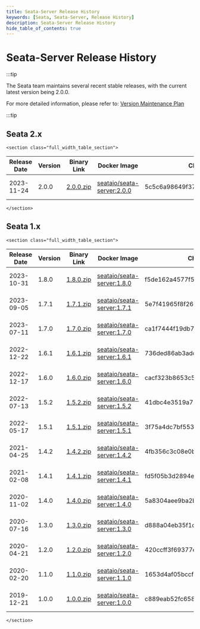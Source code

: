 ```yaml
---
title: Seata-Server Release History
keywords: [Seata, Seata-Server, Release History]
description: Seata-Server Release History
hide_table_of_contents: true
---
```


# Seata-Server Release History

:::tip

The Seata team maintains several recent stable releases, with the current latest version being 2.0.0.

For more detailed information, please refer to: [Version Maintenance Plan](/docs/ops/version-maintain-plan)

:::tip

## Seata 2.x

```mdx-code-block
<section class="full_width_table_section">
```

| Release Date | Version | Binary Link                                                                                            | Docker Image                                                                                       | CheckSum                         | Release Notes                               | Reference Docs                              | Is ASF Release |
| ------------ | ------- | ------------------------------------------------------------------------------------------------------ | -------------------------------------------------------------------------------------------------- | -------------------------------- | ------------------------------------------- | ------------------------------------------- | ----------------|
| 2023-11-24   | 2.0.0   | [2.0.0.zip](https://github.com/apache/incubator-seata/releases/download/v2.0.0/seata-server-2.0.0.zip) | [seataio/seata-server:2.0.0](https://hub.docker.com/r/seataio/seata-server/tags?page=1&name=2.0.0) | 5c5c6a98649f37ed7894743b21bc8777 | [2.0.x Release Notes](/docs/release-notes/) | [2.0.x Quick Start](/docs/user/quickstart/) | NO |

```mdx-code-block
</section>
```

## Seata 1.x

```mdx-code-block
<section class="full_width_table_section">
```

| Release Date | Version | Binary Link                                                                                            | Docker Image                                                                                       | CheckSum                         | Release Notes                                    | Reference Docs                                   | Is ASF Release |
| ------------ | ------- | ------------------------------------------------------------------------------------------------------ | -------------------------------------------------------------------------------------------------- | -------------------------------- | ------------------------------------------------ | ------------------------------------------------ |----------------|
| 2023-10-31   | 1.8.0   | [1.8.0.zip](https://github.com/apache/incubator-seata/releases/download/v1.8.0/seata-server-1.8.0.zip) | [seataio/seata-server:1.8.0](https://hub.docker.com/r/seataio/seata-server/tags?page=1&name=1.8.0) | f5de162a4577f5f96828cba75d912240 | [1.8.x Release Notes](/docs/v1.8/release-notes/) | [1.8.x Quick Start](/docs/v1.8/user/quickstart/) | NO             |
| 2023-09-05   | 1.7.1   | [1.7.1.zip](https://github.com/apache/incubator-seata/releases/download/v1.7.1/seata-server-1.7.1.zip) | [seataio/seata-server:1.7.1](https://hub.docker.com/r/seataio/seata-server/tags?page=1&name=1.7.1) | 5e7f41965f8f26a46b727d204eef3054 | [1.7.x Release Notes](/docs/v1.7/release-notes/) | [1.7.x Quick Start](/docs/v1.7/user/quickstart/) | NO             |
| 2023-07-11   | 1.7.0   | [1.7.0.zip](https://github.com/apache/incubator-seata/releases/download/v1.7.0/seata-server-1.7.0.zip) | [seataio/seata-server:1.7.0](https://hub.docker.com/r/seataio/seata-server/tags?page=1&name=1.7.0) | ca1f7444f19db7245df1e460fd468d30 | [1.7.x Release Notes](/docs/v1.7/release-notes/) | [1.7.x Quick Start](/docs/v1.7/user/quickstart/) | NO             |
| 2022-12-22   | 1.6.1   | [1.6.1.zip](https://github.com/apache/incubator-seata/releases/download/v1.6.1/seata-server-1.6.1.zip) | [seataio/seata-server:1.6.1](https://hub.docker.com/r/seataio/seata-server/tags?page=1&name=1.6.1) | 736ded86ab3adca52e95d253889179ef | [1.6.x Release Notes](/docs/v1.6/release-notes/) | [1.6.x Quick Start](/docs/v1.6/user/quickstart/) | NO             |
| 2022-12-17   | 1.6.0   | [1.6.0.zip](https://github.com/apache/incubator-seata/releases/download/v1.6.0/seata-server-1.6.0.zip) | [seataio/seata-server:1.6.0](https://hub.docker.com/r/seataio/seata-server/tags?page=1&name=1.6.0) | cacf323b8653c549fef806049f9e01f2 | [1.6.x Release Notes](/docs/v1.6/release-notes/) | [1.6.x Quick Start](/docs/v1.6/user/quickstart/) | NO             |
| 2022-07-13   | 1.5.2   | [1.5.2.zip](https://github.com/apache/incubator-seata/releases/download/v1.5.2/seata-server-1.5.2.zip) | [seataio/seata-server:1.5.2](https://hub.docker.com/r/seataio/seata-server/tags?page=1&name=1.5.2) | 41dbc4e3519a71d92afc212bb71a41c4 | [1.5.x Release Notes](/docs/v1.5/release-notes/) | [1.5.x Quick Start](/docs/v1.5/user/quickstart/) | NO             |
| 2022-05-17   | 1.5.1   | [1.5.1.zip](https://github.com/apache/incubator-seata/releases/download/v1.5.1/seata-server-1.5.1.zip) | [seataio/seata-server:1.5.1](https://hub.docker.com/r/seataio/seata-server/tags?page=1&name=1.5.1) | 3f75a4dc7bf553849dd439cc0faa2fdc | [1.5.x Release Notes](/docs/v1.5/release-notes/) | [1.5.x Quick Start](/docs/v1.5/user/quickstart/) | NO             |
| 2021-04-25   | 1.4.2   | [1.4.2.zip](https://github.com/apache/incubator-seata/releases/download/v1.4.2/seata-server-1.4.2.zip) | [seataio/seata-server:1.4.2](https://hub.docker.com/r/seataio/seata-server/tags?page=1&name=1.4.2) | 4fb356c3c08e0bbebe2af66419f62f2d | [1.4.x Release Notes](/docs/v1.4/release-notes/) | [1.4.x Quick Start](/docs/v1.4/user/quickstart/) | NO             |
| 2021-02-08   | 1.4.1   | [1.4.1.zip](https://github.com/apache/incubator-seata/releases/download/v1.4.1/seata-server-1.4.1.zip) | [seataio/seata-server:1.4.1](https://hub.docker.com/r/seataio/seata-server/tags?page=1&name=1.4.1) | fd5f05b3d2894e6f6cb6ab7ab21c5207 | [1.4.x Release Notes](/docs/v1.4/release-notes/) | [1.4.x Quick Start](/docs/v1.4/user/quickstart/) | NO             |
| 2020-11-02   | 1.4.0   | [1.4.0.zip](https://github.com/apache/incubator-seata/releases/download/v1.4.0/seata-server-1.4.0.zip) | [seataio/seata-server:1.4.0](https://hub.docker.com/r/seataio/seata-server/tags?page=1&name=1.4.0) | 5a8304aee9ba2bdf80a7f96cb2328f69 | [1.4.x Release Notes](/docs/v1.4/release-notes/) | [1.4.x Quick Start](/docs/v1.4/user/quickstart/) | NO             |
| 2020-07-16   | 1.3.0   | [1.3.0.zip](https://github.com/apache/incubator-seata/releases/download/v1.3.0/seata-server-1.3.0.zip) | [seataio/seata-server:1.3.0](https://hub.docker.com/r/seataio/seata-server/tags?page=1&name=1.3.0) | d888a04eb35f1de7cd7e89efabbbe779 | [1.3.x Release Notes](/docs/v1.3/release-notes/) | [1.3.x Quick Start](/docs/v1.3/user/quickstart/) | NO             |
| 2020-04-21   | 1.2.0   | [1.2.0.zip](https://github.com/apache/incubator-seata/releases/download/v1.2.0/seata-server-1.2.0.zip) | [seataio/seata-server:1.2.0](https://hub.docker.com/r/seataio/seata-server/tags?page=1&name=1.2.0) | 420ccff3f69377ee2114c9a390a5e0e3 | [1.2.x Release Notes](/docs/v1.2/release-notes/) | [1.2.x Quick Start](/docs/v1.2/user/quickstart/) | NO             |
| 2020-02-20   | 1.1.0   | [1.1.0.zip](https://github.com/apache/incubator-seata/releases/download/v1.1.0/seata-server-1.1.0.zip) | [seataio/seata-server:1.1.0](https://hub.docker.com/r/seataio/seata-server/tags?page=1&name=1.1.0) | 1653d4af05bccf48c8417a829c9ca0cf | [1.1.x Release Notes](/docs/v1.1/release-notes/) | [1.1.x Quick Start](/docs/v1.1/user/quickstart/) | NO             |
| 2019-12-21   | 1.0.0   | [1.0.0.zip](https://github.com/apache/incubator-seata/releases/download/v1.0.0/seata-server-1.0.0.zip) | [seataio/seata-server:1.0.0](https://hub.docker.com/r/seataio/seata-server/tags?page=1&name=1.0.0) | c889eab52fc658cd1c4a293858ded87f | [1.0.x Release Notes](/docs/v1.0/release-notes/) | [1.0.x Quick Start](/docs/v1.0/user/quickstart/) | NO             |

```mdx-code-block
</section>
```
